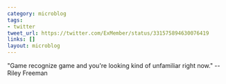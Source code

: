 ```yaml
---
category: microblog
tags:
- twitter
tweet_url: https://twitter.com/ExMember/status/331575894630076419
links: []
layout: microblog
---
```

"Game recognize game and you're looking kind of unfamiliar right now." -- Riley Freeman

